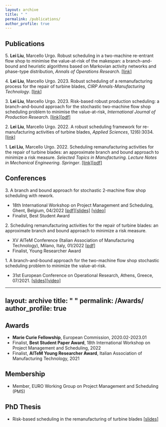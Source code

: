 ```yaml
---
layout: archive
title: " "
permalink: /publications/
author_profile: true
---
```


## Publications

<!-- 6\. **Lei Liu**, Walter Terkaj, Marcello Urgo. A review and classiﬁcation of release and dispatching control policies in manufacturing systems, working paper. -->

5\. **Lei Liu**, Marcello Urgo. Robust scheduling in a two-machine re-entrant flow shop to minimise the value-at-risk of the makespan: a branch-and-bound and heuristic algorithms based on Markovian activity networks and phase-type distribution, *Annals of Operations Research*. [[link]](https://link.springer.com/article/10.1007/s10479-023-05647-1)

4\. **Lei Liu**, Marcello Urgo. 2023. Robust scheduling of a remanufacturing process for the repair of turbine blades, *CIRP Annals-Manufacturing Technology*. [[link]](https://doi.org/10.1016/j.cirp.2023.03.033)

3\. **Lei Liu**, Marcello Urgo. 2023. Risk-based robust production scheduling: a branch-and-bound approach for the stochastic two-machine flow shop scheduling problem to minimise the value-at-risk, *International Journal of Production Research*. [[link]](https://doi.org/10.1080/00207543.2023.2217279)[\[pdf\]](/files/IJPR2023manuscript.pdf)

2\. **Lei Liu**, Marcello Urgo. 2022. A robust scheduling framework for re-manufacturing activities of turbine blades, *Applied Sciences*, 12(6):3034. [[link]](https://www.mdpi.com/2076-3417/12/6/3034)

1\. **Lei Liu**, Marcello Urgo. 2022. Scheduling remanufacturing activities for the repair of turbine blades: an approximate branch and bound approach to minimize a risk measure. *Selected Topics in Manufacturing. Lecture Notes in Mechanical Engineering. Springer*. [[link]](https://doi.org/10.1007/978-3-030-82627-7_3)[\[pdf\]](/files/XV_AITEM_LeiLIU.pdf)

## Conferences
3\. A branch and bound approach for stochastic 2-machine flow shop scheduling with rework.
  - 18th International Workshop on Project Management and Scheduling, Ghent, Belgium, 04/2022 [\[pdf\]](/files/PMS2022_paper.pdf)[\[slides\]](/files/PMS2022_slides.pdf) [\[video\]](https://www.youtube.com/watch?v=7njudMzoK4c&t=5s)
  - Finalist, Best Student Award

2\. Scheduling remanufacturing activities for the repair of turbine blades: an approximate branch and bound approach to minimize a risk measure.
  - XV AITeM Conference (Italian Association of Manufacturing Technology), Milano, Italy, 01/2022 [\[pdf\]](/files/XV_AITEM_LeiLIU.pdf)
  - Finalist, Young Researcher Award

1\. A branch-and-bound approach for the two-machine flow shop stochastic scheduling problem to minimize the value-at-risk.
  - 31st European Conference on Operational Research, Athens, Greece, 07/2021. [\[slides\]](/files/EURO2021Lei.pdf)[\[video\]](https://www.youtube.com/watch?v=JlzkkG4Bkoo)

---
layout: archive
title: " "
permalink: /Awards/
author_profile: true
---

## Awards

* **Marie Curie Fellowship**, European Commission, 2020.02-2023.01
* Finalist, **Best Student Paper Award**, 18th International Workshop on Project Management and Scheduling, 2022
* Finalist, **AITeM Young Researcher Award**, Italian Association of Manufacturing Technology, 2021


## Membership

* Member, EURO Working Group on Project Management and Scheduling (PMS)
<!--* Student Member,  Italian Association for Manufacturing Technology (AITEM) -->
 

## PhD Thesis
* Risk-based scheduling in the remanufacturing of turbine blades [\[slides\]](/files/Defense_presentation_LeiLiu.pdf)

